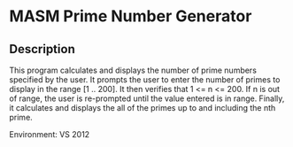 # MASM Prime Number Generator

## Description
This program calculates and displays the number of prime numbers specified by the user.
It prompts the user to enter the number of primes to display in the range [1 .. 200]. It then verifies that 1 <= n <= 200.  If  n is out of range, the user is re-prompted until the value entered is in range. Finally, it calculates and displays the all of the primes up to and including the nth prime.

Environment: VS 2012
